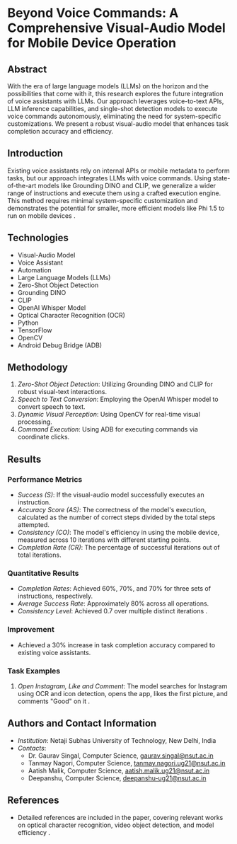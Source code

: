 # Beyond Voice Commands: A Comprehensive Visual-Audio Model for Mobile Device Operation

## Abstract
With the era of large language models (LLMs) on the horizon and the possibilities that come with it, this research explores the future integration of voice assistants with LLMs. Our approach leverages voice-to-text APIs, LLM inference capabilities, and single-shot detection models to execute voice commands autonomously, eliminating the need for system-specific customizations. We present a robust visual-audio model that enhances task completion accuracy and efficiency.

## Introduction
Existing voice assistants rely on internal APIs or mobile metadata to perform tasks, but our approach integrates LLMs with voice commands. Using state-of-the-art models like Grounding DINO and CLIP, we generalize a wider range of instructions and execute them using a crafted execution engine. This method requires minimal system-specific customization and demonstrates the potential for smaller, more efficient models like Phi 1.5 to run on mobile devices   .

## Technologies
- Visual-Audio Model
- Voice Assistant
- Automation
- Large Language Models (LLMs)
- Zero-Shot Object Detection
- Grounding DINO
- CLIP
- OpenAI Whisper Model
- Optical Character Recognition (OCR)
- Python
- TensorFlow
- OpenCV
- Android Debug Bridge (ADB)

## Methodology
1. *Zero-Shot Object Detection*: Utilizing Grounding DINO and CLIP for robust visual-text interactions.
2. *Speech to Text Conversion*: Employing the OpenAI Whisper model to convert speech to text.
3. *Dynamic Visual Perception*: Using OpenCV for real-time visual processing.
4. *Command Execution*: Using ADB for executing commands via coordinate clicks.

## Results
### Performance Metrics
- *Success (S)*: If the visual-audio model successfully executes an instruction.
- *Accuracy Score (AS)*: The correctness of the model's execution, calculated as the number of correct steps divided by the total steps attempted.
- *Consistency (CO)*: The model's efficiency in using the mobile device, measured across 10 iterations with different starting points.
- *Completion Rate (CR)*: The percentage of successful iterations out of total iterations.

### Quantitative Results
- *Completion Rates*: Achieved 60%, 70%, and 70% for three sets of instructions, respectively.
- *Average Success Rate*: Approximately 80% across all operations.
- *Consistency Level*: Achieved 0.7 over multiple distinct iterations   .

### Improvement
- Achieved a 30% increase in task completion accuracy compared to existing voice assistants.

### Task Examples
1. *Open Instagram, Like and Comment*: The model searches for Instagram using OCR and icon detection, opens the app, likes the first picture, and comments "Good" on it .

## Authors and Contact Information
- *Institution*: Netaji Subhas University of Technology, New Delhi, India
- *Contacts*:
  - Dr. Gaurav Singal, Computer Science, [gaurav.singal@nsut.ac.in](mailto:gaurav.singal@nsut.ac.in)
  - Tanmay Nagori, Computer Science, [tanmay.nagori.ug21@nsut.ac.in](mailto:tanmay.nagori.ug21@nsut.ac.in)
  - Aatish Malik, Computer Science, [aatish.malik.ug21@nsut.ac.in](mailto:aatish.malik.ug21@nsut.ac.in)
  - Deepanshu, Computer Science, [deepanshu-ug21@nsut.ac.in](mailto:deepanshu-ug21@nsut.ac.in)

## References
- Detailed references are included in the paper, covering relevant works on optical character recognition, video object detection, and model efficiency    .
